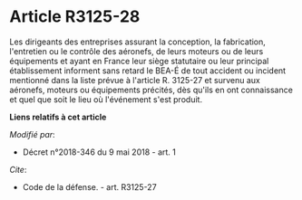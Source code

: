 # Article R3125-28

Les dirigeants des entreprises assurant la conception, la fabrication, l'entretien ou le contrôle des aéronefs, de leurs
moteurs ou de leurs équipements et ayant en France leur siège statutaire ou leur principal établissement informent sans
retard le BEA-É de tout accident ou incident mentionné dans la liste prévue à l'article R. 3125-27 et survenu aux aéronefs,
moteurs ou équipements précités, dès qu'ils en ont connaissance et quel que soit le lieu où l'événement s'est produit.

**Liens relatifs à cet article**

_Modifié par_:

  - Décret n°2018-346 du 9 mai 2018 - art. 1

_Cite_:

  - Code de la défense. - art. R3125-27
